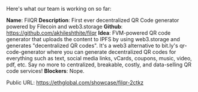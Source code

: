 Here's what our team is working on so far:

**Name**: FilQR
**Description**: First ever decentralized QR Code generator powered by Filecoin and web3.storage
**Github**: https://github.com/akhileshthite/filqr
**Idea**: FVM-powered QR code generator that uploads the content to IPFS by using web3.storage and generates "decentralized QR codes".
It's a web3 alternative to bit.ly's qr-code-generator where you can generate decentralized QR codes for everything such as text, social media links, vCards, coupons, music, video, pdf, etc.
Say no more to centralized, breakable, costly, and data-selling QR code services!
**Blockers**: Nope.

Public URL: https://ethglobal.com/showcase/filqr-2ctkz
